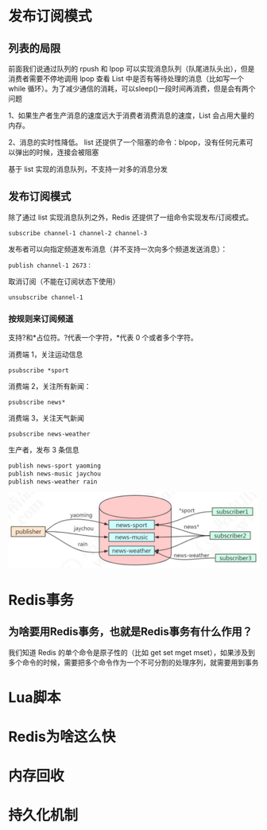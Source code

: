 # 发布订阅模式

## 列表的局限

前面我们说通过队列的 rpush 和 lpop 可以实现消息队列（队尾进队头出），但是消费者需要不停地调用 lpop 查看 List 中是否有等待处理的消息（比如写一个 while 循环）。为了减少通信的消耗，可以sleep()一段时间再消费，但是会有两个问题

1、如果生产者生产消息的速度远大于消费者消费消息的速度，List 会占用大量的内存。

2、消息的实时性降低。
list 还提供了一个阻塞的命令：blpop，没有任何元素可以弹出的时候，连接会被阻塞

基于 list 实现的消息队列，不支持一对多的消息分发

## 发布订阅模式

除了通过 list 实现消息队列之外，Redis 还提供了一组命令实现发布/订阅模式。

```
subscribe channel-1 channel-2 channel-3
```

发布者可以向指定频道发布消息（并不支持一次向多个频道发送消息）：

```
publish channel-1 2673：
```

取消订阅（不能在订阅状态下使用）

```
unsubscribe channel-1
```

### 按规则来订阅频道

支持?和*占位符。?代表一个字符，*代表 0 个或者多个字符。

消费端 1，关注运动信息

```
psubscribe *sport
```

消费端 2，关注所有新闻：

```
psubscribe news*
```

消费端 3，关注天气新闻

```
psubscribe news-weather
```

生产者，发布 3 条信息

```
publish news-sport yaoming
publish news-music jaychou
publish news-weather rain
```

![image.png](./assets/1671465332546-image.png)

# Redis事务

## 为啥要用Redis事务，也就是Redis事务有什么作用？

我们知道 Redis 的单个命令是原子性的（比如 get set mget mset），如果涉及到多个命令的时候，需要把多个命令作为一个不可分割的处理序列，就需要用到事务



# Lua脚本

# Redis为啥这么快

# 内存回收

# 持久化机制



